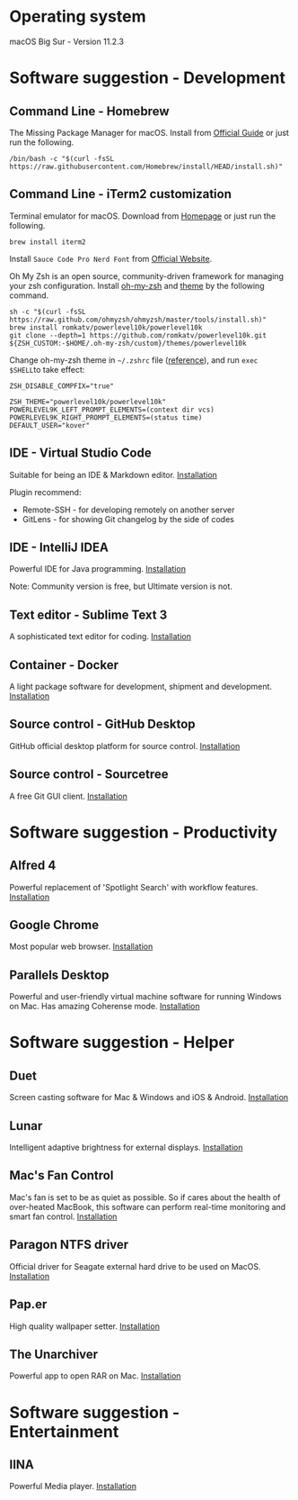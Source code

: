 # Operating system
macOS Big Sur - Version 11.2.3

# Software suggestion - Development
## Command Line - Homebrew
The Missing Package Manager for macOS. Install from [Official Guide](https://brew.sh) or just run the following.

``` shell
/bin/bash -c "$(curl -fsSL https://raw.githubusercontent.com/Homebrew/install/HEAD/install.sh)"
```

## Command Line - iTerm2 customization

Terminal emulator for macOS. Download from [Homepage](https://iterm2.com/) or just run the following.

``` shell
brew install iterm2
```

Install `Sauce Code Pro Nerd Font` from [Official Website](https://www.nerdfonts.com/font-downloads).

Oh My Zsh is an open source, community-driven framework for managing your zsh configuration. Install [oh-my-zsh](https://ohmyz.sh/) and [theme](https://iterm2colorschemes.com/) by the following command.

``` shell
sh -c "$(curl -fsSL https://raw.github.com/ohmyzsh/ohmyzsh/master/tools/install.sh)"
brew install romkatv/powerlevel10k/powerlevel10k
git clone --depth=1 https://github.com/romkatv/powerlevel10k.git ${ZSH_CUSTOM:-$HOME/.oh-my-zsh/custom}/themes/powerlevel10k
```

Change oh-my-zsh theme in `~/.zshrc` file ([reference](https://github.com/romkatv/powerlevel10k#batteries-included)), and run `exec $SHELL`to take effect:

``` shell
ZSH_DISABLE_COMPFIX="true"

ZSH_THEME="powerlevel10k/powerlevel10k"
POWERLEVEL9K_LEFT_PROMPT_ELEMENTS=(context dir vcs)
POWERLEVEL9K_RIGHT_PROMPT_ELEMENTS=(status time)
DEFAULT_USER="kover"
```

## IDE - Virtual Studio Code

Suitable for being an IDE & Markdown editor. [Installation](https://code.visualstudio.com/)

Plugin recommend:
* Remote-SSH - for developing remotely on another server
* GitLens - for showing Git changelog by the side of codes

## IDE - IntelliJ IDEA
Powerful IDE for Java programming. [Installation](https://www.jetbrains.com/idea/)

Note: Community version is free, but Ultimate version is not.

## Text editor - Sublime Text 3
A sophisticated text editor for coding. [Installation](https://www.sublimetext.com/)

## Container - Docker
A light package software for development, shipment and development. [Installation](https://www.docker.com/)

## Source control - GitHub Desktop
GitHub official desktop platform for source control. [Installation](https://desktop.github.com/)

## Source control - Sourcetree
A free Git GUI client. [Installation](https://www.sourcetreeapp.com/)

# Software suggestion - Productivity
## Alfred 4
Powerful replacement of 'Spotlight Search' with workflow features. [Installation](https://www.alfredapp.com/)

## Google Chrome
Most popular web browser. [Installation](https://www.google.com/intl/zh-CN/chrome/)

## Parallels Desktop
Powerful and user-friendly virtual machine software for running Windows on Mac. Has amazing Coherense mode. [Installation](https://paper.meiyuan.in/)

# Software suggestion - Helper
## Duet
Screen casting software for Mac & Windows and iOS & Android. [Installation](https://zh.duetdisplay.com/)

## Lunar
Intelligent adaptive brightness for external displays. [Installation](https://lunar.fyi/)

## Mac's Fan Control
Mac's fan is set to be as quiet as possible. So if cares about the health of over-heated MacBook, this software can perform real-time monitoring and smart fan control. [Installation](https://www.crystalidea.com/macs-fan-control)

## Paragon NTFS driver
Official driver for Seagate external hard drive to be used on MacOS. [Installation](https://www.seagate.com/cn/zh/support/downloads/item/ntfs-driver-for-mac-os-master-dl/)

## Pap.er
High quality wallpaper setter. [Installation](https://paper.meiyuan.in/)

## The Unarchiver
Powerful app to open RAR on Mac. [Installation](https://theunarchiver.com/)

# Software suggestion - Entertainment
## IINA
Powerful Media player. [Installation](https://iina.io/)

